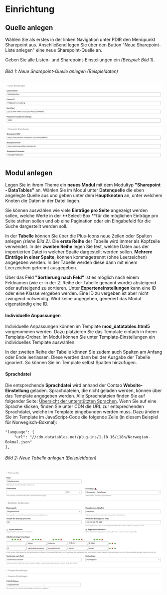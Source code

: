 # Einrichtung

## Quelle anlegen
Wählen Sie als erstes in der linken Navigation unter PDIR den Menüpunkt Sharepoint aus. Anschließend legen Sie über den Button "Neue Sharepoint-Liste anlegen" eine neue Sharepoint-Quelle an.

Geben Sie alle Listen- und Sharepoint-Einstellungen ein *(Beispiel: Bild 1)*.


###### Bild 1: Neue Sharepoint-Quelle anlegen (Beispieldaten)
![](sp-beispiel-quelle.png)

## Modul anlegen

Legen Sie in ihrem Theme ein **neues Modul** mit dem Modultyp **"Sharepoint - DataTables"** an. Wählen Sie im Modul unter **Datenquelle** die eben angelegte Quelle aus und geben unter dem **Hauptknoten** an, unter welchem Knoten die Daten in der Datei liegen.

Sie können auswählen wie viele **Einträge pro Seite** angezeigt werden sollen, welche Werte in der **Select-Box **für die möglichen Einträge pro Seite stehen sollen und ob eine Pagination oder ein Eingabefeld für die Suche dargestellt werden soll.

In der **Tabelle** können Sie über die Plus-Icons neue Zeilen oder Spalten anlegen *(siehe Bild 2)*. Die **erste Reihe** der Tabelle wird immer als Kopfzeile verwendet. In der **zweiten Reihe** legen Sie fest, welche Daten aus der importierten Datei in welcher Spalte dargestellt werden sollen. **Mehrere Einträge in einer Spalte**, können kommagetrennt (ohne Leerzeichen) angegeben werden. In der Tabelle werden diese dann mit einem Leerzeichen getrennt ausgegeben.

Über das Feld **"Sortierung nach Feld"** ist es möglich nach einem Feldnamen (wie er in der 2. Reihe der Tabelle genannt wurde) absteigend oder aufsteigend zu sortieren. Unter **Experteneinstellungen** kann eine ID oder eine Klasse vergeben werden. Eine ID zu vergeben ist aber nicht zwingend notwendig. Wird keine angegeben, generiert das Modul eigenständig eine ID.

#### Individuelle Anpassungen

Individuelle Anpassungen können im Template **mod_datatables.html5** vorgenommen werden. Dazu platzieren Sie das Template einfach in ihrem Template-Ordner. Im Modul können Sie unter Template-Einstellungen ein individuelles Template auswählen.

In der zweiten Reihe der Tabelle können Sie zudem auch Spalten am Anfang oder Ende leerlassen. Diese werden dann bei der Ausgabe der Tabelle ignoriert. So können Sie im Template selbst Spalten hinzufügen.

#### Sprachdatei

Die entsprechende **Sprachdatei** wird anhand der Contao **Website-Einstellung** geladen. Sprachdateien, die nicht geladen werden, können über das Template angegeben werden. Alle Sprachdateien finden Sie auf folgender Seite: [Übersicht der unterstützten Sprachen](https://datatables.net/plug-ins/i18n/). Wenn Sie auf eine Sprache klicken, finden Sie unter CDN die URL zur entsprechenden Sprachdatei, welche im Template eingebunden werden muss. Dazu ändern Sie im Template im JavaScript-Code die folgende Zeile (in diesem Beispiel für Norwegisch-Bokmal):


```
"language": {
    "url": "//cdn.datatables.net/plug-ins/1.10.16/i18n/Norwegian-Bokmal.json"
},
```

###### Bild 2: Neue Tabelle anlegen (Beispieldaten)
![](sp-beispiel-liste-anlegen.png)
